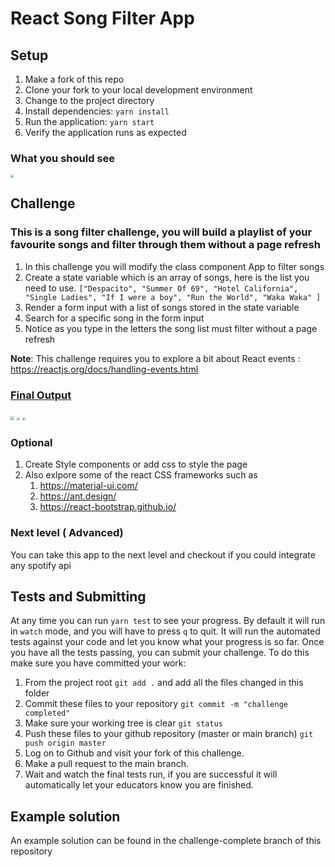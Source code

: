 # React Song Filter App

## Setup

1. Make a fork of this repo
2. Clone your fork to your local development environment
3. Change to the project directory
4. Install dependencies: `yarn install`
5. Run the application: `yarn start`
6. Verify the application runs as expected

### What you should see
<img src="./docs/challenge_starter.png" style="zoom:30%;" />


## Challenge
### This is a song filter challenge, you will build a playlist of your favourite songs and filter through them without a page refresh
1. In this challenge you will modify the class component App to filter songs
2. Create a state variable which is an array of songs, here is the list you need to use. `["Despacito", "Summer Of 69", "Hotel California", "Single Ladies", "If I were a boy", "Run the World", "Waka Waka" ]`
3. Render a form input with a list of songs stored in the state variable
4. Search for a specific song in the form input
5. Notice as you type in the letters the song list must filter without a page refresh

**Note**: This challenge requires you to explore a bit about React events : https://reactjs.org/docs/handling-events.html

### <u>Final Output</u>

<img src="./docs/challenge_complete_1.png" style="zoom:40%;" />

<img src="./docs/challenge_complete_2.png" style="zoom:30%;" />



<img src="./docs/challenge_complete_3.png" style="zoom:30%;" />

### Optional

1. Create Style components or add css to style the page
2. Also exlpore some of the react CSS frameworks such as
    1. https://material-ui.com/
    2. https://ant.design/
    3. https://react-bootstrap.github.io/

### Next level ( Advanced)
You can take this app to the next level and checkout if you could integrate any spotify api


## Tests and Submitting

At any time you can run `yarn test` to see your progress. By default it will run in `watch` mode, and you will have to press `q` to quit. It will run the automated tests against your code and let you know what your progress is so far. Once you have all the tests passing, you can submit your challenge. To do this make sure you have committed your work:

1. From the project root `git add .` and add all the files changed in this folder
2. Commit these files to your repository `git commit -m "challenge completed"`
3. Make sure your working tree is clear `git status`
4. Push these files to your github repository (master or main branch) `git push origin master`
5. Log on to Github and visit your fork of this challenge.
6. Make a pull request to the main branch.
7. Wait and watch the final tests run, if you are successful it will automatically let your educators know you are finished.

## Example solution
An example solution can be found in the challenge-complete branch of this repository

